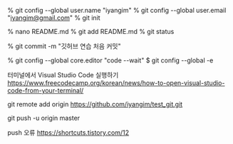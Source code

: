  % git config --global user.name "iyangim"
 % git config --global user.email "iyangim@gmail.com"
 % git init

 % nano README.md
 % git add README.md
 % git status

 % git commit -m "깃허브 연습 처음 커밋"

  % git config --global core.editor "code --wait"
  $ git config --global -e

터미널에서 Visual Studio Code 실행하기
https://www.freecodecamp.org/korean/news/how-to-open-visual-studio-code-from-your-terminal/ 


git remote add origin https://github.com/iyangim/test_git.git

git push -u origin master


push 오류
https://shortcuts.tistory.com/12 


